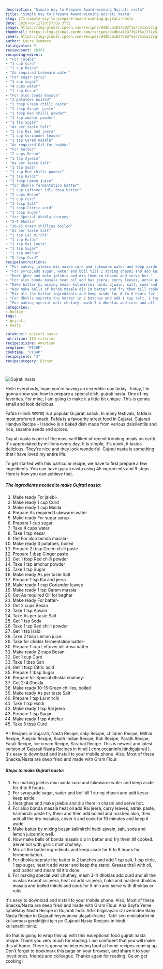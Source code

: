 ```yaml
---
description: "Simple Way to Prepare Award-winning Gujrati nasta"
title: "Simple Way to Prepare Award-winning Gujrati nasta"
slug: 771-simple-way-to-prepare-award-winning-gujrati-nasta
date: 2020-08-12T20:57:09.373Z
image: https://img-global.cpcdn.com/recipes/d4dbca1837392f5e/751x532cq70/gujrati-nasta-recipe-main-photo.jpg
thumbnail: https://img-global.cpcdn.com/recipes/d4dbca1837392f5e/751x532cq70/gujrati-nasta-recipe-main-photo.jpg
cover: https://img-global.cpcdn.com/recipes/d4dbca1837392f5e/751x532cq70/gujrati-nasta-recipe-main-photo.jpg
author: Laura Summers
ratingvalue: 5
reviewcount: 26361
recipeingredient:
- "For jalebi"
- "1 cup Curd"
- "1 cup Maida"
- "As required Lukewarm water"
- "For sugar syrup"
- "1 cup sugar"
- "4 cups water"
- "1 tsp Kesar"
- "For aloo bonda masala"
- "3 potatoes boiled"
- "2 tbsp Green chilli paste"
- "1 tbsp Ginger paste"
- "1 tbsp Red chilli powder"
- "1 tsp amchur powder"
- "1 tsp Sugar"
- "As per taste Salt"
- "1 tsp Rai and jeera"
- "1 cup Coriander leaves"
- "1 tsp Garam masala"
- "As required Oil for baghar"
- "For batter"
- "2 cups Besan"
- "1 tsp Ajwain"
- "As per taste Salt"
- "1 tsp Soda"
- "1 tsp Red chilli powder"
- "1 tsp Haldi"
- "2 tbsp Lemon juice"
- "for dhokla fermentation batter"
- "1 cup Leftover idli dosa batter"
- "2 cups Besan"
- "1 cup Curd"
- "1 tbsp Salt"
- "1 tbsp Citric acid"
- "1 tbsp Sugar"
- "for Special dhokla chutney"
- "2-4 Dhokla"
- "10-15 Green chillies boiled"
- "As per taste Salt"
- "1 tsp Lal mirchi"
- "1 tsp Haldi"
- "1 tsp Rai jeera"
- "1 tsp Sugar"
- "1 tsp Amchur"
- "5 tbsp Curd"
recipeinstructions:
- "For making jalebis mix maida curd and lukewarm water and keep aside for 4 to 6 hours."
- "For syrup,add sugar, water and boil till 1 string chasni and add kesar keep aside."
- "Heat ghee and make jalebis and dip them in chasni and serve hot."
- "For aloo bonda masala heat oil add Rai jeera, curry leaves, adrak paste, harimirchi paste fry them and then add boiled and mashed aloo, then add all the dry masalas, cover it and cook for 10 minutes and keep it aside."
- "Make batter by mixing besan kalimirchi haldi ajwain, salt, soda and lemon juice mix well."
- "Now make balls of bonda masala dip in batter and fry them till cooked. Serve hot with garlic mint chutney."
- "Mix all the batter ingredients and keep aisde for 6 to 8 hours for fermemntation."
- "For dhokla seprate the batter in 2 batches and add 1 tsp salt, 1 tsp citric, 1 tsp sugar, heat it add water and keep the stand. Grease thali with oil, add batter and steam till it&#39;s done."
- "For making special wali chutney, mash 3-4 dhoklas add curd and all the maslas except rai jeera, heat oil add rai jeera, haldi and mashed dhoklas masala and boiled mirchi and cook for 5 min and serve with dhoklas or rotis."
categories:
- Recipe
tags:
- gujrati
- nasta

katakunci: gujrati nasta 
nutrition: 119 calories
recipecuisine: American
preptime: "PT36M"
cooktime: "PT34M"
recipeyield: "3"
recipecategory: Dinner

---
```



![Gujrati nasta](https://img-global.cpcdn.com/recipes/d4dbca1837392f5e/751x532cq70/gujrati-nasta-recipe-main-photo.jpg)

Hello everybody, hope you're having an incredible day today. Today, I'm gonna show you how to prepare a special dish, gujrati nasta. One of my favorites. For mine, I am going to make it a little bit unique. This is gonna smell and look delicious.

Fafda (Hindi: फाफडा) is a popular Gujarati snack. In many festivals, fafda is most preferred snack. Fafda is a favourite street food in Gujarat. Gujarati Handvo Recipe - Handvo is a baked dish made from various dals/lentils and rice, sesame seeds and spices.

Gujrati nasta is one of the most well liked of recent trending meals on earth. It's appreciated by millions every day. It is simple, it's quick, it tastes delicious. They're nice and they look wonderful. Gujrati nasta is something that I have loved my entire life.


To get started with this particular recipe, we have to first prepare a few ingredients. You can have gujrati nasta using 45 ingredients and 9 steps. Here is how you can achieve that.

<!--inarticleads1-->

##### The ingredients needed to make Gujrati nasta:

1. Make ready For jalebi-
1. Make ready 1 cup Curd
1. Make ready 1 cup Maida
1. Prepare As required Lukewarm water
1. Make ready For sugar syrup-
1. Prepare 1 cup sugar
1. Take 4 cups water
1. Take 1 tsp Kesar
1. Get For aloo bonda masala-
1. Make ready 3 potatoes, boiled
1. Prepare 2 tbsp Green chilli paste
1. Prepare 1 tbsp Ginger paste
1. Get 1 tbsp Red chilli powder
1. Take 1 tsp amchur powder
1. Take 1 tsp Sugar
1. Make ready As per taste Salt
1. Prepare 1 tsp Rai and jeera
1. Make ready 1 cup Coriander leaves
1. Make ready 1 tsp Garam masala
1. Get As required Oil for baghar
1. Make ready For batter-
1. Get 2 cups Besan
1. Take 1 tsp Ajwain
1. Take As per taste Salt
1. Get 1 tsp Soda
1. Take 1 tsp Red chilli powder
1. Get 1 tsp Haldi
1. Take 2 tbsp Lemon juice
1. Take for dhokla fermentation batter-
1. Prepare 1 cup Leftover idli dosa batter
1. Make ready 2 cups Besan
1. Get 1 cup Curd
1. Take 1 tbsp Salt
1. Get 1 tbsp Citric acid
1. Prepare 1 tbsp Sugar
1. Prepare for Special dhokla chutney-
1. Get 2-4 Dhokla
1. Make ready 10-15 Green chillies, boiled
1. Make ready As per taste Salt
1. Prepare 1 tsp Lal mirchi
1. Take 1 tsp Haldi
1. Make ready 1 tsp Rai jeera
1. Prepare 1 tsp Sugar
1. Make ready 1 tsp Amchur
1. Take 5 tbsp Curd


All Recipes in Gujarati, Nasta Recipe, sabji Recipe, children Recipe, Mithai Recipe, Punjabi Recipe, South Indian Recipe, Roti Recipe, Parath Recipe, Farali Recipe, Ice cream Recipe, Sarabat Recipe. This is newest and latest version of Gujarati Nasta Recipes in hindi ( com.oceaninfo.hindigujarati ). It&#39;s easy to download and install to your mobile phone. Also, Most of these Snacks/Nasta are deep fried and made with Gram Flour. 

<!--inarticleads2-->

##### Steps to make Gujrati nasta:

1. For making jalebis mix maida curd and lukewarm water and keep aside for 4 to 6 hours.
1. For syrup,add sugar, water and boil till 1 string chasni and add kesar keep aside.
1. Heat ghee and make jalebis and dip them in chasni and serve hot.
1. For aloo bonda masala heat oil add Rai jeera, curry leaves, adrak paste, harimirchi paste fry them and then add boiled and mashed aloo, then add all the dry masalas, cover it and cook for 10 minutes and keep it aside.
1. Make batter by mixing besan kalimirchi haldi ajwain, salt, soda and lemon juice mix well.
1. Now make balls of bonda masala dip in batter and fry them till cooked. Serve hot with garlic mint chutney.
1. Mix all the batter ingredients and keep aisde for 6 to 8 hours for fermemntation.
1. For dhokla seprate the batter in 2 batches and add 1 tsp salt, 1 tsp citric, 1 tsp sugar, heat it add water and keep the stand. Grease thali with oil, add batter and steam till it&#39;s done.
1. For making special wali chutney, mash 3-4 dhoklas add curd and all the maslas except rai jeera, heat oil add rai jeera, haldi and mashed dhoklas masala and boiled mirchi and cook for 5 min and serve with dhoklas or rotis.


It&#39;s easy to download and install to your mobile phone. Also, Most of these Snacks/Nasta are deep fried and made with Gram Flour. Ana Sayfa Yeme İçmeBaby Nasta Recipe in Gujarati İndir. Artık bilgisayarınız üzerinden Baby Nasta Recipe in Gujarati heyecanına ulaşabilirsiniz. Tabii sen emülatörlerini kullanması gerektiğini için pc Gujarati Nasta Recipes in hindi kullanabilirsiniz. 

So that is going to wrap this up with this exceptional food gujrati nasta recipe. Thank you very much for reading. I am confident that you will make this at home. There is gonna be interesting food at home recipes coming up. Don't forget to bookmark this page on your browser, and share it to your loved ones, friends and colleague. Thanks again for reading. Go on get cooking!
